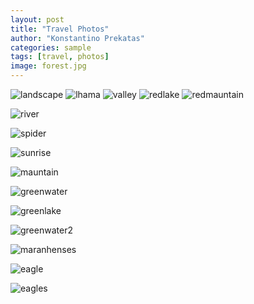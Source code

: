 ```yaml
---
layout: post
title: "Travel Photos"
author: "Konstantino Prekatas"
categories: sample
tags: [travel, photos]
image: forest.jpg
---
```


<img src="../assets/img/landscape.jpg" alt="landscape">



<img src="../assets/img/lhama.jpg" alt="lhama">


<img src="../assets/img/valley.jpg" alt="valley">


<img src="../assets/img/lredlake.jpg" alt="redlake">


<img src="../assets/img/redmauntain.jpg" alt="redmauntain">



![river](https://github.com/buena-onda-photography/buena-onda-photography.github.io/blob/gh-pages/assets/img/river.jpg)


![spider](https://github.com/buena-onda-photography/buena-onda-photography.github.io/blob/gh-pages/assets/img/spider.jpg)


![sunrise](https://github.com/buena-onda-photography/buena-onda-photography.github.io/blob/gh-pages/assets/img/sunrise-amazon.jpg)


![mauntain](https://github.com/buena-onda-photography/buena-onda-photography.github.io/blob/gh-pages/assets/img/redmauntain.jpg)


![greenwater](https://github.com/buena-onda-photography/buena-onda-photography.github.io/blob/gh-pages/assets/img/greenwater.jpg)


![greenlake](https://github.com/buena-onda-photography/buena-onda-photography.github.io/blob/gh-pages/assets/img/greenlake.jpg)


![greenwater2](https://github.com/buena-onda-photography/buena-onda-photography.github.io/blob/gh-pages/assets/img/greenwater2.jpg)


![maranhenses](https://github.com/buena-onda-photography/buena-onda-photography.github.io/blob/gh-pages/assets/img/maranhenses.jpg)


![eagle](https://github.com/buena-onda-photography/buena-onda-photography.github.io/blob/gh-pages/assets/img/eagle.jpg)


![eagles](https://github.com/buena-onda-photography/buena-onda-photography.github.io/blob/gh-pages/assets/img/eagles.jpg)

